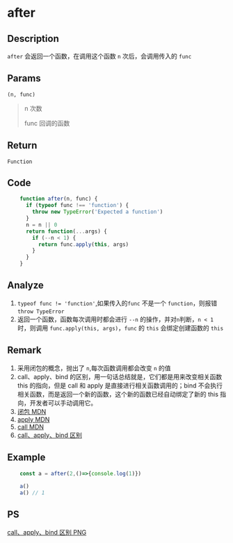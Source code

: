 # after

## Description 
`after` 会返回一个函数，在调用这个函数 `n` 次后，会调用传入的 `func` 
## Params
`(n, func)`
> n 次数
> 
> func 回调的函数
> 

## Return
`Function`

## Code
```js
    function after(n, func) {
      if (typeof func !== 'function') {
        throw new TypeError('Expected a function')
      }
      n = n || 0
      return function(...args) {
        if (--n < 1) {
          return func.apply(this, args)
        }
      }
    }
```

## Analyze
1. `typeof func != 'function'`,如果传入的`func` 不是一个 `function`，则报错 `throw TypeError`
2. 返回一个函数，函数每次调用时都会进行 `--n` 的操作，并对`n`判断，`n < 1` 时，则调用 `func.apply(this, args)`，`func` 的 `this` 会绑定创建函数的 `this`

## Remark
1. 采用闭包的概念，抛出了 `n`,每次函数调用都会改变 `n` 的值
2. call、apply、bind 的区别，用一句话总结就是，它们都是用来改变相关函数 this 的指向，但是 call 和 apply 是直接进行相关函数调用的；bind 不会执行相关函数，而是返回一个新的函数，这个新的函数已经自动绑定了新的 this 指向，开发者可以手动调用它。
3. [闭包 MDN](https://developer.mozilla.org/zh-CN/docs/Web/JavaScript/Closures)
4. [apply MDN](https://developer.mozilla.org/zh-CN/docs/Web/JavaScript/Reference/Global_Objects/Function/apply)
5. [call MDN](https://developer.mozilla.org/zh-CN/docs/Web/JavaScript/Reference/Global_Objects/Function/call)
6. [call、apply、bind 区别](https://juejin.cn/post/6844903567967387656#comment)

## Example
```js
    const a = after(2,()=>{console.log(1)})
    
    a()
    a() // 1
```

## PS
[call、apply、bind 区别 PNG](/assets/call_apply_bind.png)
